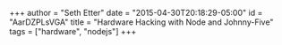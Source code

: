 +++
author = "Seth Etter"
date = "2015-04-30T20:18:29-05:00"
id = "AarDZPLsVGA"
title = "Hardware Hacking with Node and Johnny-Five"
tags = ["hardware", "nodejs"]
+++
